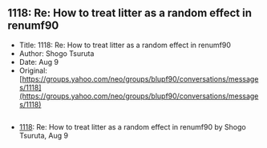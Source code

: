 ## 1118: Re: How to treat litter as a random effect in renumf90

- Title: 1118: Re: How to treat litter as a random effect in renumf90
- Author: Shogo Tsuruta
- Date: Aug 9
- Original: [https://groups.yahoo.com/neo/groups/blupf90/conversations/messages/1118](https://groups.yahoo.com/neo/groups/blupf90/conversations/messages/1118)

```

```

- [1118](1118.md): Re: How to treat litter as a random effect in renumf90 by Shogo Tsuruta, Aug 9

